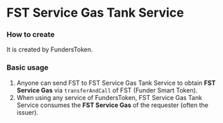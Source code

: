 # FST Service Gas Tank Service

### How to create

It is created by FundersToken.

### Basic usage

1. Anyone can send FST to FST Service Gas Tank Service to obtain **FST Service Gas** via `transferAndCall` of FST (Funder Smart Token).
2. When using any service of FundersToken, FST Service Gas Tank Service consumes the **FST Service Gas** of the requester (often the issuer).
